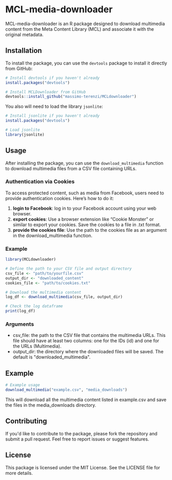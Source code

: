 # MCL-media-downloader

MCL-media-downloader is an R package designed to download multimedia content from the Meta Content Library (MCL) and associate it with the original metadata.

## Installation

To install the package, you can use the `devtools` package to install it directly from GitHub:

```r
# Install devtools if you haven't already
install.packages("devtools")

# Install MCLDownloader from GitHub
devtools::install_github("massimo-terenzi/MCLdownloader")
```

You also will need to load the library `jsonlite`:

```r
# Install jsonlite if you haven't already
install.packages("devtools")

# Load jsonlite
library(jsonlite)
```

## Usage

After installing the package, you can use the `download_multimedia` function to download multimedia files from a CSV file containing URLs.

### Authentication via Cookies

To access protected content, such as media from Facebook, users need to provide authentication cookies. Here’s how to do it:

1. **login to Facebook**: log in to your Facebook account using your web browser.
1. **export cookies**: Use a browser extension like “Cookie Monster” or similar to export your cookies. Save the cookies to a file in .txt format.
1. **provide the cookies file**: Use the path to the cookies file as an argument in the download_multimedia function.

### Example

```r
library(MCLdownloader)

# Define the path to your CSV file and output directory
csv_file <- "path/to/yourfile.csv"
output_dir <- "downloaded_content"
cookies_file <- "path/to/cookies.txt"

# Download the multimedia content
log_df <- download_multimedia(csv_file, output_dir)

# Check the log dataframe
print(log_df)
```

### Arguments

* csv_file: the path to the CSV file that contains the multimedia URLs. This file should have at least two columns: one for the IDs (id) and one for the URLs (Multimedia).
* output_dir: the directory where the downloaded files will be saved. The default is "downloaded_multimedia".

## Example

```r
# Example usage
download_multimedia("example.csv", "media_downloads")
```

This will download all the multimedia content listed in example.csv and save the files in the media_downloads directory.

## Contributing

If you'd like to contribute to the package, please fork the repository and submit a pull request. Feel free to report issues or suggest features.

## License

This package is licensed under the MIT License. See the LICENSE file for more details.
